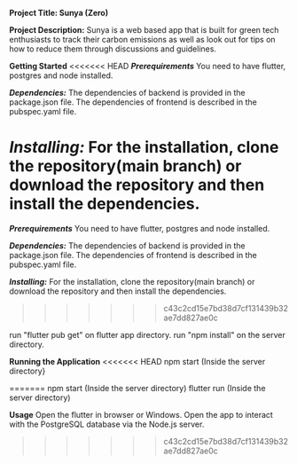 **Project Title: Sunya (Zero)**

**Project Description:**
Sunya is a web based app that is built for green tech enthusiasts to track their carbon emissions as well as look out for tips on how to reduce them through discussions and guidelines.

**Getting Started**
<<<<<<< HEAD
***Prerequirements***
You need to have flutter, postgres  and node installed.

***Dependencies:***
The dependencies of backend is provided in the package.json file.
The dependencies of frontend is described in the pubspec.yaml file.

***Installing:***
For the installation, clone the repository(main branch) or download the repository and then install the dependencies. 
=======
**_Prerequirements_**
You need to have flutter, postgres and node installed.

**_Dependencies:_**
The dependencies of backend is provided in the package.json file.
The dependencies of frontend is described in the pubspec.yaml file.

**_Installing:_**
For the installation, clone the repository(main branch) or download the repository and then install the dependencies.
>>>>>>> c43c2cd15e7bd38d7cf131439b32ae7dd827ae0c

run "flutter pub get" on flutter app directory.
run "npm install" on the server directory.

**Running the Application**
<<<<<<< HEAD
    npm start (Inside the server directory}


=======
npm start (Inside the server directory)
flutter run (Inside the server directory)

**Usage**
Open the flutter in browser or Windows.
Open the app to interact with the PostgreSQL database via the Node.js server.
>>>>>>> c43c2cd15e7bd38d7cf131439b32ae7dd827ae0c
